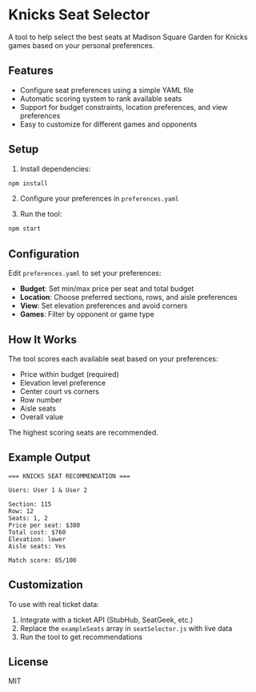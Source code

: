 # Knicks Seat Selector

A tool to help select the best seats at Madison Square Garden for Knicks games based on your personal preferences.

## Features

- Configure seat preferences using a simple YAML file
- Automatic scoring system to rank available seats
- Support for budget constraints, location preferences, and view preferences
- Easy to customize for different games and opponents

## Setup

1. Install dependencies:
```bash
npm install
```

2. Configure your preferences in `preferences.yaml`

3. Run the tool:
```bash
npm start
```

## Configuration

Edit `preferences.yaml` to set your preferences:

- **Budget**: Set min/max price per seat and total budget
- **Location**: Choose preferred sections, rows, and aisle preferences
- **View**: Set elevation preferences and avoid corners
- **Games**: Filter by opponent or game type

## How It Works

The tool scores each available seat based on your preferences:
- Price within budget (required)
- Elevation level preference
- Center court vs corners
- Row number
- Aisle seats
- Overall value

The highest scoring seats are recommended.

## Example Output

```
=== KNICKS SEAT RECOMMENDATION ===

Users: User 1 & User 2

Section: 115
Row: 12
Seats: 1, 2
Price per seat: $380
Total cost: $760
Elevation: lower
Aisle seats: Yes

Match score: 85/100
```

## Customization

To use with real ticket data:
1. Integrate with a ticket API (StubHub, SeatGeek, etc.)
2. Replace the `exampleSeats` array in `seatSelector.js` with live data
3. Run the tool to get recommendations

## License

MIT
